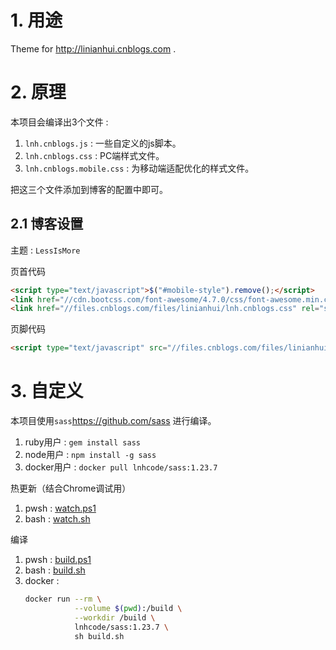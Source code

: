 # 1. 用途
Theme for <http://linianhui.cnblogs.com> .

# 2. 原理

本项目会编译出3个文件 :
1. `lnh.cnblogs.js` : 一些自定义的js脚本。
2. `lnh.cnblogs.css` : PC端样式文件。
3. `lnh.cnblogs.mobile.css` : 为移动端适配优化的样式文件。

把这三个文件添加到博客的配置中即可。

## 2.1 博客设置

主题 : `LessIsMore`

页首代码
```html
<script type="text/javascript">$("#mobile-style").remove();</script>
<link href="//cdn.bootcss.com/font-awesome/4.7.0/css/font-awesome.min.css" rel="stylesheet"/>
<link href="//files.cnblogs.com/files/linianhui/lnh.cnblogs.css" rel="stylesheet"/>
```

页脚代码
```html
<script type="text/javascript" src="//files.cnblogs.com/files/linianhui/lnh.cnblogs.js"></script>
```

# 3. 自定义

本项目使用`sass`https://github.com/sass 进行编译。

1. ruby用户 : `gem install sass`
2. node用户 : `npm install -g sass`
3. docker用户 : `docker pull lnhcode/sass:1.23.7`

热更新（结合Chrome调试用）

1. pwsh : [watch.ps1](/watch.ps1)
2. bash : [watch.sh](/watch.sh)

编译 

1. pwsh : [build.ps1](/build.ps1)
2. bash : [build.sh](/build.sh)
3. docker : 
    ```sh
    docker run --rm \
               --volume $(pwd):/build \
               --workdir /build \
               lnhcode/sass:1.23.7 \
               sh build.sh 
    ```
